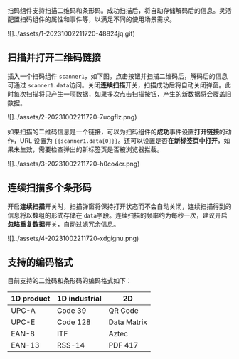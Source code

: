 扫码组件支持扫描二维码和条形码。成功扫描后，将自动存储解码后的信息。灵活配置扫码组件的属性和事件等，以满足不同的使用场景需求。

![]../assets/1-20231002211720-48824jq.gif)​

## 扫描并打开二维码链接

插入一个扫码组件 `scanner1`​，如下图。点击按钮并扫描二维码后，解码后的信息可通过 `scanner1.data`​ 访问。关闭**连续扫描**开关，扫描成功后将自动关闭弹窗。此时每次扫描将只产生一项数据，如果多次点击扫描按钮，产生的新数据将会覆盖旧数据。

![]../assets/2-20231002211720-7ucgflz.png)​

如果扫描的二维码信息是一个链接，可以为扫码组件的**成功**事件设置**打开链接**的动作，URL 设置为 `{{scanner1.data[0]}}`​。还可以设置是否​**在新标签页中打开**​，如果未生效，需要检查弹出的新标签页是否被浏览器拦截。

![]../assets/3-20231002211720-h0co4cr.png)​

## 连续扫描多个条形码

开启**连续扫描**开关时，扫描弹窗将保持打开状态而不会自动关闭，连续扫描得到的信息将以数组的形式存储在 `data`​ 字段。连续扫描的频率约为每秒一次，建议开启**忽略重复数据**开关，自动过滤冗余信息。

![]../assets/4-20231002211720-xdgignu.png)​

## 支持的编码格式

目前支持的二维码和条形码的编码格式如下：

|**1D product**|**1D industrial**|**2D**|
| --------| ----------| -------------|
|UPC-A|Code 39|QR Code|
|UPC-E|Code 128|Data Matrix|
|EAN-8|ITF|Aztec|
|EAN-13|RSS-14|PDF 417|